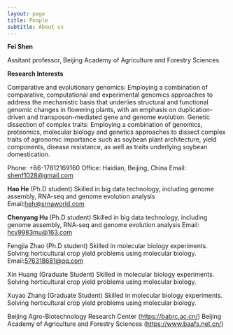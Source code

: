 ```yaml
---
layout: page
title: People
subtitle: About us
---
```


**Fei Shen** 

Assitant professor, Beijing Academy of Agriculture and Forestry Sciences

**Research Interests**

Comparative and evolutionary genomics:  Employing a combination of comparative, computational and experimental genomics approaches to address the mechanistic basis that underlies structural and functional genomic changes in flowering plants, with an emphasis on duplication-driven and transposon-mediated gene and genome evolution.
Genetic dissection of complex traits: Employing a combination of genomics, proteomics, molecular biology and genetics approaches to dissect complex traits of agronomic importance such as soybean plant architecture, yield components, disease resistance, as well as traits underlying soybean domestication.

Phone: +86-17812169160
Office: Haidian, Beijing, China
Email: shenf1028@gmail.com 

**Hao He** (Ph.D student) 
Skilled in big data technology, including genome assembly, RNA-seq and genome evolution analysis
Email:heh@srnaworld.com

**Chenyang Hu** (Ph.D student) 
Skilled in big data technology, including genome assembly, RNA-seq and genome evolution analysis
Email: hcy9983mu@163.com

Fengjia Zhao (Ph.D student)
  Skilled in molecular biology experiments. 
  Solving horticultural crop yield problems using molecular biology.
  Email:576318681@qq.com
 
Xin Huang (Graduate Student) 
  Skilled in molecular biology experiments. 
  Solving horticultural crop yield problems using molecular biology.
  
Xuyao Zhang (Graduate Student) 
  Skilled in molecular biology experiments. 
  Solving horticultural crop yield problems using molecular biology.

Beijing Agro-Biotechnology Research Center (https://babrc.ac.cn/)
Beijing Academy of Agriculture and Forestry Sciences (https://www.baafs.net.cn/)

